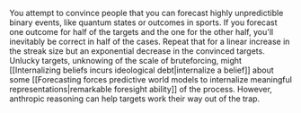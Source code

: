 You attempt to convince people that you can forecast highly unpredictible binary events, like quantum states or outcomes in sports. If you forecast one outcome for half of the targets and the one for the other half, you'll inevitably be correct in half of the cases. Repeat that for a linear increase in the streak size but an exponential decrease in the convinced targets. Unlucky targets, unknowing of the scale of bruteforcing, might [[Internalizing beliefs incurs ideological debt|internalize a belief]] about some [[Forecasting forces predictive world models to internalize meaningful representations|remarkable foresight ability]] of the process. However, anthropic reasoning can help targets work their way out of the trap. 